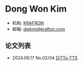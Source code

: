 # Dong Won Kim

- 机构: [KRAFRON](../Institutions/KRAFTON.AI.md)
- 邮箱: dwkim@krafton.com

## 论文列表

- 2024.06.17 No.02/04 [DiTTo-TTS](../Models/Diffusion/2024.06.17_DiTTo-TTS.md)